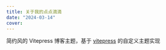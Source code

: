 ```yaml
---
title: 关于我的点点滴滴
date: "2024-03-14"
cover: 
---
```


简约风的 Vitepress 博客主题，基于 [vitepress](https://vitepress.dev/) 的自定义主题实现